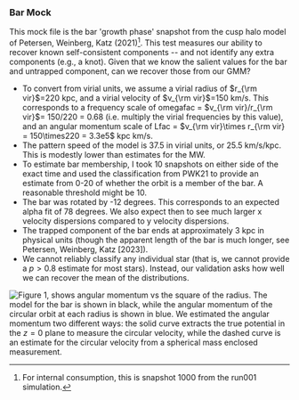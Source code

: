 ### Bar Mock

This mock file is the bar 'growth phase' snapshot from the cusp halo model of Petersen, Weinberg, Katz (2021)[^1]. This test measures our ability to recover known self-consistent components -- and not identify any extra components (e.g., a knot). Given that we know the salient values for the bar and untrapped component, can we recover those from our GMM?

 - To convert from virial units, we assume a virial radius of $r_{\rm vir}$=220 kpc, and a virial velocity of $v_{\rm vir}$=150 km/s. This corresponds to a frequency scale of omegafac = $v_{\rm vir}/r_{\rm vir}$= 150/220 = 0.68 (i.e. multiply the virial frequencies by this value), and an angular momentum scale of Lfac = $v_{\rm vir}\times r_{\rm vir} = 150\times220 = 3.3e5$ kpc km/s.
 - The pattern speed of the model is 37.5 in virial units, or 25.5 km/s/kpc. This is modestly lower than estimates for the MW.
 - To estimate bar membership, I took 10 snapshots on either side of the exact time and used the classification from PWK21 to provide an estimate from 0-20 of whether the orbit is a member of the bar. A reasonable threshold might be 10.  
 - The bar was rotated by -12 degrees. This corresponds to an expected alpha fit of 78 degrees. We also expect then to see much larger x velocity dispersions compared to y velocity dispersions.
 - The trapped component of the bar ends at approximately 3 kpc in physical units (though the apparent length of the bar is much longer, see Petersen, Weinberg, Katz [2023]).
 - We cannot reliably classify any individual star (that is, we cannot provide a $p>0.8$ estimate for most stars). Instead, our validation asks how well we can recover the mean of the distributions.

![Figure 1](../../figures/angularmomentum_diagnostic.png "Lz Diagnostic"), shows angular momentum vs the square of the radius. The model for the bar is shown in black, while the angular momentum of the circular orbit at each radius is shown in blue. We estimated the angular momentum two different ways: the solid curve extracts the true potential in the $z=0$ plane to measure the circular velocity, while the dashed curve is an estimate for the circular velocity from a spherical mass enclosed measurement.

[^1]: For internal consumption, this is snapshot 1000 from the run001 simulation.
